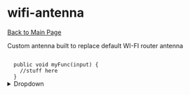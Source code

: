 # wifi-antenna
[Back to Main Page](https://neatpatel.github.io/)

Custom antenna built to replace default WI-FI router antenna

<code class="lang-java">
  public void myFunc(input) {
    //stuff here
  }
</code>

<details>
  <summary>Dropdown</summary></p>
<pre><code class="lang-java">  <span class="hljs-selector-tag">code</span> here
</code></pre>
<p></details>
